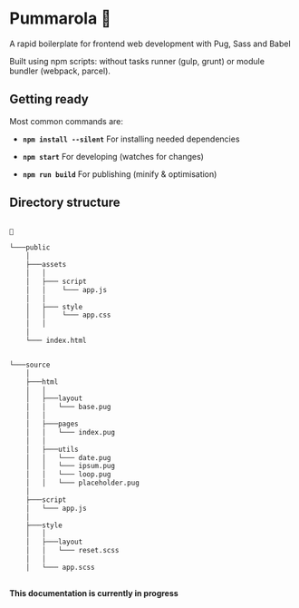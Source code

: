 # Pummarola 🍅

A rapid boilerplate for frontend web development with Pug, Sass and Babel

Built using npm scripts: without tasks runner (gulp, grunt) or module bundler (webpack, parcel).

## Getting ready

Most common commands are:

* **`npm install --silent`** For installing needed dependencies 

* **`npm start`** For developing (watches for changes)

* **`npm run build`** For publishing (minify & optimisation)

## Directory structure

```bash

🍅

└───public
    │
    ├───assets
    │   │
    │   ├─── script
    │   │    └─── app.js 
    │   │
    │   ├─── style
    │   │    └─── app.css 
    │   │
    │
    └─── index.html    


└───source
    │
    ├───html
    │   │  
    │   ├───layout
    │   │   └─── base.pug
    │   │
    │   ├───pages
    │   │   └─── index.pug
    │   │
    │   ├───utils
    │   │   └─── date.pug
    │   │   └─── ipsum.pug
    │   │   └─── loop.pug
    │   │   └─── placeholder.pug
    │
    ├───script
    │   └─── app.js 
    │
    ├───style
    │   │  
    │   ├───layout
    │   │   └─── reset.scss
    │   │
    │   └─── app.scss 
        
```
**This documentation is currently in progress**
